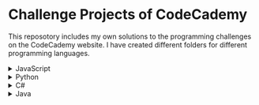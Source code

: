 # Challenge Projects of CodeCademy

This reposotory includes my own solutions to the programming challenges on the CodeCademy website.
I have created different folders for different programming languages.

<details>
  <summary>JavaScript</summary>
  <ul>
    <li>
        <a href="https://github.com/lendoo73/Challenge-Project-of-CodeCademy/tree/master/javascript/numberGuesser">Number Guesser</a>
    </li>
  </ul>
</details>
<details>
  <summary>Python</summary>
  <ul>
    <li>
        <a href="https://github.com/lendoo73/Challenge-Project-of-CodeCademy/tree/master/python/gameOfChance" target="_blank">Games of Chance</a>
    </li>
  </ul>
  <ul>
    <li>
        <a href="https://github.com/lendoo73/Challenge-Project-of-CodeCademy/tree/master/python/become_a_pokemon_master" target="_blank">Become a Pokémon Master</a>
    </li>
  </ul>
  <ul>
    <li>
        <a href="https://github.com/lendoo73/Challenge-Project-of-CodeCademy/tree/master/python/Analyze_Data_with_Python">Analyze Data with Python</a>
    </li>
  </ul>
  <ul>
    <li>
        <a href="https://github.com/lendoo73/Challenge-Project-of-CodeCademy/tree/master/python/Analyze_Financial_Data_with_Python">Analyze Financial Data with Python</a>
    </li>
  </ul>
  <ul>
    <li>
        <a href="https://github.com/lendoo73/Challenge-Project-of-CodeCademy/tree/master/python/Visualize_Data_with_Python">Visualize Data with Python</a>
    </li>
  </ul>
</details>
<details>
  <summary>C#</summary>
  <ul>
    <li>
        <a href="https://github.com/lendoo73/Challenge-Project-of-CodeCademy/tree/master/c%23/console_game" target="_blank">Console game</a>
    </li>
  </ul>
</details>
<details>
  <summary>Java</summary>
  <ul>
    <li>
        <a href="https://github.com/lendoo73/Challenge-Project-of-CodeCademy/tree/master/java" target="_blank">Magic 8 ball</a>
    </li>
  </ul>
</details>
